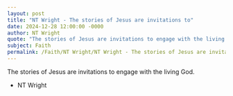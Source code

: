 ```yaml
---
layout: post
title: "NT Wright - The stories of Jesus are invitations to"
date: 2024-12-28 12:00:00 -0000
author: NT Wright
quote: "The stories of Jesus are invitations to engage with the living God."
subject: Faith
permalink: /Faith/NT Wright/NT Wright - The stories of Jesus are invitations to
---
```


The stories of Jesus are invitations to engage with the living God.

- NT Wright
